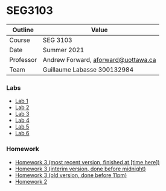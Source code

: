 # SEG3103

| Outline | Value |
| --- | --- |
| Course | SEG 3103 |
| Date | Summer 2021 |
| Professor | Andrew Forward, aforward@uottawa.ca |
| Team | Guillaume Labasse 300132984 |

### Labs 

* [Lab 1](lab01)
* [Lab 2](lab02)
* [Lab 3](lab03)
* [Lab 4](lab04)
* [Lab 5](lab05)
* [Lab 6](lab06)

### Homework

* [Homework 3 (most recent version, finished at [time here])](hw3-final)
* [Homework 3 (interim version, done before midnight)](hw3-midnight)
* [Homework 3 (old version, done before 11pm)](hw3)
* [Homework 2](hw2-midnight)
